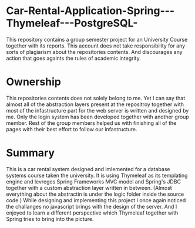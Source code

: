 # Car-Rental-Application-Spring---Thymeleaf---PostgreSQL-

This repository contains a group semester project for an University Course together with its reports. 
This account does not take responsibility for any sorts of plagiarism about the repositories contents. 
And discourages any action that goes againts the rules of academic  integrity.

# Ownership

This repositories contents does not solely belong to me. 
Yet I can say that almost all of the abstraction layers present at the repositroy together with most of the infastructure part for the web server is written and designed by me.
Only the login system has been developed together with another group member. 
Rest of the group members helped us with finishing all of the pages with their best effort to follow our infastructure.  

# Summary

This is a car rental system designed and imlemented for a database systems course taken the university.
It is using Thymeleaf as its templating engine and levreges Spring Frameworks MVC model and Spring's JDBC together with a custom abstraction layer written in between. (Almost everything about the abstractin is under the logic folder inside the source code.) While designing and implementing this project I once again noticed the challanges no javascript brings with the design of the server. And I enjoyed to learn a different perspective which Thymeleaf together with Spring tries to bring into the picture.  
